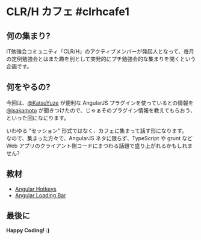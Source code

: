 ﻿# CLR/H カフェ #clrhcafe1

## 何の集まり?

IT勉強会コミュニティ「CLR/H」のアクティブメンバーが発起人となって、毎月の定例勉強会とはまた趣を別として突発的にプチ勉強会的な集まりを開くという企画です。

## 何をやるの?

今回は、[@KatsuYuze](https://twitter.com/katsuyuzu) が便利な AngularJS プラグインを使っているとの情報を [@jsakamoto](https://twitter.com/jsakamoto) が聞きつけたので、じゃぁそのプラグイン情報を教えてもらおう、といった回になにります。

いわゆる "セッション" 形式ではなく、カフェに集まって話す形になります。  
なので、集まった方々で、AngularJS ネタに限らず、TypeScript や grunt など Web アプリのクライアント側コードにまつわる話題で盛り上がれるかもしれません?

## 教材

- [Angular Hotkeys](http://chieffancypants.github.io/angular-hotkeys/)
- [Angular Loading Bar](https://chieffancypants.github.io/angular-loading-bar/)

## 最後に

**Happy Coding! :)**
